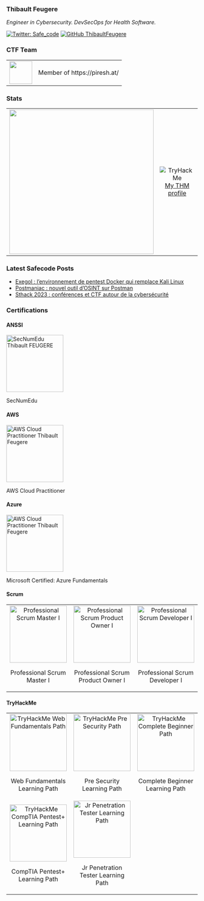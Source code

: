 ### Thibault Feugere

<p><em>Engineer in Cybersecurity. DevSecOps for Health Software.</em></p>

[![Twitter: Safe_code](https://img.shields.io/twitter/follow/Safe_code?style=flat-square)](https://twitter.com/Safe_code)
[![GitHub ThibaultFeugere](https://img.shields.io/github/followers/ThibaultFeugere?label=follow%20github&style=flat-square)](https://github.com/ThibaultFeugere)

<h3>CTF Team</h3>
<table>
  <tr>
    <td> <img src="https://github.com/ThibaultFeugere/ThibaultFeugere/assets/32579584/a9f46642-7da8-4638-beb4-ddd2f0203773" width="60">
</td>
    <td> Member of https://piresh.at/
</td>
  </tr>
</table>

<h3>Stats</h3>
<table>
<tr>
  <td align="center">
    <img src="https://github-readme-stats.vercel.app/api?username=ThibaultFeugere&count_private=true&show_icons=true&theme=dark" width="380">
  </td>
  <td align="center">
    <img src="https://tryhackme-badges.s3.amazonaws.com/thibaultfeugere.png" alt="TryHackMe">
    <br>
    <a href="https://tryhackme.com/p/thibaultfeugere" target="_blank" alt="Thibault FEUGERE TryHackMe Profile Link">My THM profile</a>
  </td>
</tr>
</table>

<h3>Latest Safecode Posts</h3>
    <ul>
      <li><a href="https://safecode.fr/exegol-environnement-pentest-docker-remplace-kali/" target="_blank">Exegol : l’environnement de pentest Docker qui remplace Kali Linux</a></li>
      <li><a href="https://safecode.fr/postmaniac-nouvel-outil-osint/" target="_blank">Postmaniac : nouvel outil d’OSINT sur Postman</a></li>
      <li><a href="https://safecode.fr/sthack-2023-conferences-ctf-cybersecurite/" target="_blank">Sthack 2023 : conférences et CTF autour de la cybersécurité</a></li>
    </ul>
<h3>Certifications</h3>

<h4>ANSSI</h4>

<img src="https://user-images.githubusercontent.com/32579584/227781524-37d5233e-abc2-46aa-ae7c-b82f7a956445.png" width="150" alt="SecNumEdu Thibault FEUGERE">
<p>SecNumEdu</p>

<h4>AWS</h4>

<img src="https://user-images.githubusercontent.com/32579584/226136143-4994c1aa-c22a-4bd8-b289-f3296927ccea.png" width="150" alt="AWS Cloud Practitioner Thibault Feugere">
<p>AWS Cloud Practitioner</p>

<h4>Azure</h4>

<img src="https://github.com/ThibaultFeugere/ThibaultFeugere/assets/32579584/bd55e437-f313-4bf7-82b8-8684e24d3cc0" width="150" alt="AWS Cloud Practitioner Thibault Feugere">
<p>Microsoft Certified: Azure Fundamentals</p>

<h4>Scrum</h4>

<table>
<tr>
  <td align="center">
    <img src="https://github.com/ThibaultFeugere/ThibaultFeugere/assets/32579584/784c20ed-7ad4-4d2a-a2a3-111096de558e" width="150" alt="Professional Scrum Master I">
<p>Professional Scrum Master I</p>
  </td>
  <td align="center">
    <img src="https://github.com/ThibaultFeugere/ThibaultFeugere/assets/32579584/1a5ad60a-c9fe-42b6-a0c0-df5cd9fbbe9d" width="150" alt="Professional Scrum Product Owner I">
<p>Professional Scrum Product Owner I</p>
  </td>
  <td align="center">
    <img src="https://github.com/ThibaultFeugere/ThibaultFeugere/assets/32579584/1b953fb9-c368-4c65-98c7-2775e4272ae2" width="150" alt="Professional Scrum Developer I">
<p>Professional Scrum Developer I</p>
  </td>
</tr>
</table>

<h4>TryHackMe</h4>

<table>
<tr>
  <td align="center">
    <img src="https://user-images.githubusercontent.com/32579584/231812839-eb12f350-158d-4b21-900c-a9f0723bbc61.png" width="150" alt="TryHackMe Web Fundamentals Path">
    <p>Web Fundamentals Learning Path</p>
  </td>
  <td align="center">
    <img src="https://user-images.githubusercontent.com/32579584/231786836-e18d0d44-ff93-4332-8487-e55d3d129905.png" width="150" alt="TryHackMe Pre Security Path">
    <p>Pre Security Learning Path</p>
  </td>
  <td align="center">
    <img src="https://user-images.githubusercontent.com/32579584/228762700-f8a9dbed-5d7b-46be-84e2-dd6070034178.png" width="150" alt="TryHackMe Complete Beginner Path">
    <p>Complete Beginner Learning Path</p>
  </td>
</tr>
<tr>
  <td align="center">
    <img src="https://user-images.githubusercontent.com/32579584/229354864-6494e467-e954-470a-bf52-917f3ba8a9a4.png" width="150" alt="TryHackMe CompTIA Pentest+ Learning Path">
    <p>CompTIA Pentest+ Learning Path</p>
  </td>
  <td align="center">
    <img src="https://user-images.githubusercontent.com/32579584/233845738-d3690316-8ab5-444a-b948-26e0cedc6a39.png" width="150" alt="Jr Penetration Tester Learning Path">
    <p>Jr Penetration Tester Learning Path</p>
  </td>
</tr>
</table>
